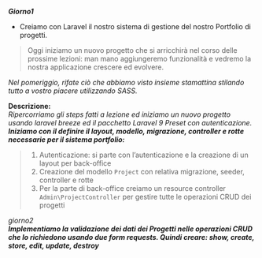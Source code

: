 ***Giorno1***  

- Creiamo con Laravel il nostro sistema di gestione del nostro Portfolio di progetti.  
> Oggi iniziamo un nuovo progetto che si arricchirà nel corso delle prossime lezioni: man mano aggiungeremo funzionalità e vedremo la nostra applicazione crescere ed evolvere.  
  
*Nel pomeriggio, rifate ciò che abbiamo visto insieme stamattina stilando tutto a vostro piacere utilizzando SASS.*  
  
**Descrizione:**  
*Ripercorriamo gli steps fatti a lezione ed iniziamo un nuovo progetto usando laravel breeze ed il pacchetto Laravel 9 Preset con autenticazione.*  
***Iniziamo con il definire il layout, modello, migrazione, controller e rotte necessarie per il sistema portfolio:***  
> 1. Autenticazione: si parte con l’autenticazione e la creazione di un layout per back-office  
> 2. Creazione del modello `Project` con relativa migrazione, seeder, controller e rotte  
> 3. Per la parte di back-office creiamo un resource controller `Admin\ProjectController` per gestire tutte le operazioni CRUD dei progetti  
  
*giorno2*  
***Implementiamo la validazione dei dati dei Progetti nelle operazioni CRUD che lo richiedono usando due form requests. Quindi creare: show, create, store, edit, update, destroy***  